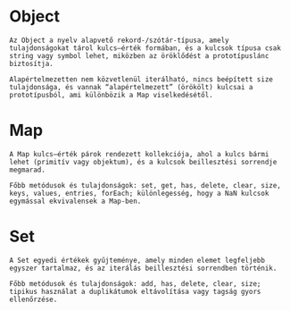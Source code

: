 # Object

    Az Object a nyelv alapvető rekord-/szótár-típusa, amely tulajdonságokat tárol kulcs–érték formában, és a kulcsok típusa csak string vagy symbol lehet, miközben az öröklődést a prototípuslánc biztosítja.

    Alapértelmezetten nem közvetlenül iterálható, nincs beépített size tulajdonsága, és vannak “alapértelmezett” (örökölt) kulcsai a prototípusból, ami különbözik a Map viselkedésétől.

# Map

    A Map kulcs–érték párok rendezett kollekciója, ahol a kulcs bármi lehet (primitív vagy objektum), és a kulcsok beillesztési sorrendje megmarad.

    Főbb metódusok és tulajdonságok: set, get, has, delete, clear, size, keys, values, entries, forEach; különlegesség, hogy a NaN kulcsok egymással ekvivalensek a Map-ben.

# Set

    A Set egyedi értékek gyűjteménye, amely minden elemet legfeljebb egyszer tartalmaz, és az iterálás beillesztési sorrendben történik.

    Főbb metódusok és tulajdonságok: add, has, delete, clear, size; tipikus használat a duplikátumok eltávolítása vagy tagság gyors ellenőrzése.

